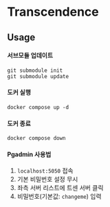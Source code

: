 # Transcendence

## Usage

#### 서브모듈 업데이트

```
git submodule init
git submodule update
```

#### 도커 실행

```
docker compose up -d
```

#### 도커 종료

```
docker compose down
```

#### Pgadmin 사용법

1. `localhost:5050` 접속
2. 기본 비밀번호 설정 무시
3. 좌측 서버 리스트에 트센 서버 클릭
4. 비밀번호(기본값: `changeme`) 입력